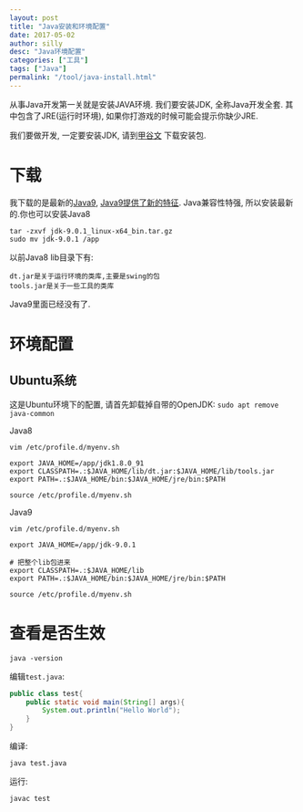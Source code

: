 ```yaml
---
layout: post
title: "Java安装和环境配置"
date: 2017-05-02
author: silly
desc: "Java环境配置"
categories: ["工具"]
tags: ["Java"]
permalink: "/tool/java-install.html"
--- 
```


从事Java开发第一关就是安装JAVA环境. 我们要安装JDK, 全称Java开发全套. 其中包含了JRE(运行时环境), 如果你打游戏的时候可能会提示你缺少JRE.

我们要做开发, 一定要安装JDK, 请到[甲谷文](http://www.oracle.com/technetwork/java/javase/downloads/index.html) 下载安装包.

# 下载

我下载的是最新的[Java9](http://www.oracle.com/technetwork/java/javase/downloads/jdk9-downloads-3848520.html), [Java9提供了新的特征](https://docs.oracle.com/javase/9/whatsnew/). Java兼容性特强, 所以安装最新的.你也可以安装Java8

```
tar -zxvf jdk-9.0.1_linux-x64_bin.tar.gz
sudo mv jdk-9.0.1 /app
```

以前Java8 lib目录下有:

```
dt.jar是关于运行环境的类库,主要是swing的包   
tools.jar是关于一些工具的类库
```

Java9里面已经没有了.

# 环境配置

## Ubuntu系统

这是Ubuntu环境下的配置, 请首先卸载掉自带的OpenJDK: `sudo apt remove java-common`

Java8

```
vim /etc/profile.d/myenv.sh

export JAVA_HOME=/app/jdk1.8.0_91
export CLASSPATH=.:$JAVA_HOME/lib/dt.jar:$JAVA_HOME/lib/tools.jar
export PATH=.:$JAVA_HOME/bin:$JAVA_HOME/jre/bin:$PATH

source /etc/profile.d/myenv.sh
```

Java9

```
vim /etc/profile.d/myenv.sh

export JAVA_HOME=/app/jdk-9.0.1

# 把整个lib包进来
export CLASSPATH=.:$JAVA_HOME/lib
export PATH=.:$JAVA_HOME/bin:$JAVA_HOME/jre/bin:$PATH

source /etc/profile.d/myenv.sh
```

# 查看是否生效

```
java -version
```

编辑`test.java`:

```java
public class test{
	public static void main(String[] args){
		System.out.println("Hello World");
	}
}
```

编译:

```
java test.java
```

运行:

```
javac test
```